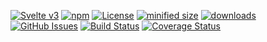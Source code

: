 [![Svelte v3](https://img.shields.io/badge/svelte-v3-orange.svg)](https://svelte.dev)
[![npm](https://img.shields.io/npm/v/entitlement-provider-frontend.svg)](https://www.npmjs.com/package/entitlement-provider-frontend)
[![License](https://img.shields.io/badge/License-BSD%203--Clause-blue.svg)](https://opensource.org/licenses/BSD-3-Clause)
[![minified size](https://badgen.net/bundlephobia/min/entitlement-provider-frontend)](https://bundlephobia.com/result?p=entitlement-provider-frontend)
[![downloads](http://img.shields.io/npm/dm/entitlement-provider-frontend.svg?style=flat-square)](https://npmjs.org/package/entitlement-provider-frontend)
[![GitHub Issues](https://img.shields.io/github/issues/entitlement-provider-frontend/entitlement-provider-frontend.svg?style=flat-square)](https://github.com/entitlement-provider-frontend/entitlement-provider-frontend/issues)
[![Build Status](https://img.shields.io/endpoint.svg?url=https%3A%2F%2Factions-badge.atrox.dev%2Fentitlement-provider-frontend%2Fentitlement-provider-frontend%2Fbadge\&style=flat)](https://actions-badge.atrox.dev/entitlement-provider-frontend/entitlement-provider-frontend/goto)
[![Coverage Status](https://coveralls.io/repos/entitlement-provider-frontend/entitlement-provider-frontend/badge.svg)](https://coveralls.io/github/entitlement-provider-frontend/entitlement-provider-frontend)
